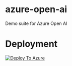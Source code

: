 # azure-open-ai
Demo suite for Azure Open AI


# Deployment

[![Deploy To Azure](https://aka.ms/deploytoazurebutton)](https://portal.azure.com/#create/Microsoft.Template/uri/https%3A%2F%2Fraw.githubusercontent.com%2Fkevintupper%2Fazure-open-ai%2Fmain%2Fazuredeploy.json)